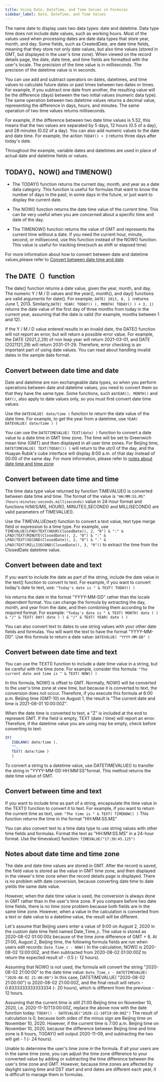 ```yaml
---
title: Using Date, DateTime, and Time Values in Formulas
sidebar_label: Date, DateTime, and Time Values
---
```


The name date to display uses two data types: date and datetime. Data type time does not include date values, such as working hours. Most of the values used when processing dates are date data types that store year, month, and day. Some fields, such as CreatedDate, are date time fields, meaning that they store not only date values, but also time values (stored in GMT, but displayed in the user's time zone). When viewed on the record details page, the date, date time, and time fields are formatted with the user's locale. The precision of the time value is in milliseconds. The precision of the datetime value is in seconds.

You can use add and subtract operators on dates, datetimes, and time values to calculate future dates or past times between two dates or times. For example, if you subtract one date from another, the resulting value will be the difference (days) between the two initial values (numeric data type). The same operation between two datetime values returns a decimal value, representing the difference in days, hours, and minutes. The same operation of two time values returns milliseconds.

For example, if the difference between two date time values is 5.52, this means that the two values are separated by 5 days, 12 hours (0.5 of a day), and 28 minutes (0.02 of a day). You can also add numeric values to the date and date time. For example, the action `TODAY() + 3` returns three days after today's date. <!-- For details and examples of using dates, please refer to [Sample date formula](url) -->

Throughout the example, variable dates and datetimes are used in place of actual date and datetime fields or values.

## TODAY()、NOW() and TIMENOW()

- The TODAY() function returns the current day, month, and year as a date data category. This function is useful for formulas that want to know the number of days in the past, in some days in the future, or just want to display the current date.

- The NOW() function returns the date time value of the current time. This can be very useful when you are concerned about a specific time and date of the day.

- The TIMENOW() function returns the value of GMT and represents the current time without a date. If you need the current hour, minute, second, or millisecond, use this function instead of the NOW() function. This value is useful for tracking time(such as shift or elapsed time)

For more information about how to convert between date and datetime values,please refer to [Convert between date time and date](#convert-between-date-time-and-date)

## The DATE（）function

The date() function returns a date value, given the year, month, and day. The numeric Y / M / D values and the year(), month(), and day() functions are valid arguments for date(). For example, `DATE( 2013, 6, 1 )`returns June 1, 2013. Similarly,`DATE( YEAR( TODAY() ), MONTH( TODAY() ) + 3, 1)` returns the date value of the first day of three months from today in the current year, assuming that the date is valid (for example, months between 1 and 12).

If the Y / M / D value entered results in an invalid date, the DATE() function will not report an error, but will return a possible error value. For example, the DATE (2021,2,29) of non leap year will return 2021-03-01, and DATE (2021121,29) will return 2031-01-29. Therefore, error checking is an important part of using date values. You can read about handling invalid dates in the sample date format.

## Convert between date time and date

Date and datetime are non exchangeable data types, so when you perform operations between date and datetime values, you need to convert them so that they have the same type. Some functions, such as`YEAR()`、`MONTH()` and `DAY()`, also apply to date values only, so you must first convert date time values.

Use the `DATEVALUE( date/time )` function to return the date value of the date time. For example, to get the year from a datetime, use `YEAR( DATEVALUE( date/time ) )`

You can use the `DATETIMEVALUE( TEXT(date) )` function to convert a date value to a date time in GMT time zone. The time will be set to Greenwich mean time (GMT) and then displayed in all user time zones. For Beijing time, `DATETIMEVALUE( TEXT(TODAY()) )` will return to the utc0 of the day, and the Huayan Rubik's cube interface will display 8:00 a.m. of that day instead of 00:00 of the same day. For more information, please refer to [notes about date time and time zone](#notes-about-date-time-and-time-zone)

## Convert between date time and time

The time data type value returned by function TIMEVALUE() is converted between date time and time. The format of the value is `"HH:MM:SS.MS"(hours:minutes:seconds.milliseconds)` value in 24-hour format and functions H/M/S/MS, HOUR(), MINUTE(),SECOND() and MILLISECOND() are valid parameters of TIMEVALUE().

Use the TIMEVALUE(text) function to convert a text value, text type merge field or expression to a time type. For example, use `TIMEVALUE(LPAD(TEXT(HOUR(ClosedDate)), 2, "0") & ":" & LPAD(TEXT(MINUTE(ClosedDate)), 2, "0") & ":" & LPAD(TEXT(SECOND(ClosedDate)), 2, "0") & "." & LPAD(TEXT(MILLISECOND(ClosedDate)), 3, "0"))` to extract the time from the ClosedDate datetime value.

## Convert between date and text

If you want to include the date as part of the string, include the date value in the text() function to convert to text. For example, if you want to convert today's date to text, use:
`"Today's date is " & TEXT( TODAY() )`

his returns the date in the format "YYYY-MM-DD" rather than the locale dependent format. You can change the formula by extracting the day, month, and year from the date, and then combining them according to the required format. For example:
`"Today's date is " & TEXT( MONTH( date ) ) & "/" & TEXT( DAY( date ) ) & "/" & TEXT( YEAR( date ) )`

You can also convert text to dates to use string values with your other date fields and formulas. You will want the text to have the format "YYYY-MM-DD". Use this formula to return a date value:
`DATEVALUE( "YYYY-MM-DD" )`

## Convert between date time and text

You can use the TEXT() function to include a date time value in a string, but be careful with the time zone. For example, consider this formula:
`"The current date and time is " & TEXT( NOW() )`

In this formula, NOW() is offset to GMT. Normally, NOW() will be converted to the user's time zone at view time, but because it is converted to text, the conversion does not occur. Therefore, if you execute this formula at 6:00 p.m. Beijing time (GMT-10) on August 1, the result is "The current date and time is 2021-08-01 10:00:00Z".

When the date time is converted to text, a "Z" is included at the end to represent GMT. If the field is empty, TEXT (date / time) will report an error. Therefore, if the datetime value you are using may be empty, check before converting to text:

```js
IF(
   ISBLANK( date/time ),
   "",
   TEXT( date/time )
   )
   ```

To convert a string to a datetime value, use DATETIMEVALUE() to transfer the string in "YYYY-MM-DD HH:MM:SS"format. This method returns the date time value of GMT.

## Convert between time and text

If you want to include time as part of a string, encapsulate the time value in the TEXT() function to convert it to text. For example, if you want to return the current time as text, use:
`"The time is " & TEXT( TIMENOW() )`
This function returns the time in the format "HH:MM:SS.MS"

You can also convert text to a time data type to use string values with other time fields and formulas. Format the text as "HH:MM:SS.MS" in a 24-hour format. Use the timevalue() function:
`TIMEVALUE("17:30:45.125")`

## Notes about date time and time zone

The date and date time values are stored in GMT. After the record is saved, the field value is stored as the value in GMT time zone, and then displayed in the viewer's time zone when the record details page is displayed. There is no problem with date conversion, because converting date time to date yields the same date value.

However, when the date time value is used, the conversion is always done in GMT rather than in the user's time zone. If you compare before two date time fields, there is no time zone problem because both fields are in the same time zone. However, when a value in the calculation is converted from a text or date value to a datetime value, the result will be different.

Let's assume that Beijing users enter a value of 9:00 on August 2, 2020 in the custom date time field named Date_Time_c. The value is stored as 2020-08-02 01:00:00z because of the time zone difference of GMT + 8. At 21:00, August 2, Beijing time, the following formula fields are run when users edit records:
`Date_Time_c - NOW()`
In the calculation, NOW() is 2020-08-02 13:00:00Z, and then subtracted from 2020-08-02 01:00:00Z to return the expected result of - 0.5 (- 12 hours).

Assuming that NOW() is not used, the formula will convert the string "2020-08-02 21:00:00" to the date time value:
`Date_Time_c - DATETIMEVALUE( "2020-08-02 21:00:00")`
In this case, DATETIMEVALUE( "2020-08-02 21:00:00") is 2020-08-02 21:00:00Z, and the final result will return - 0.8333333333333334 (- 20 hours), which is different from the previous - 12 hours.

Assuming that the current time is still 21:00 Beijing time on November 10, 2020, i.e. 2020-11-10T13:00:00Z, replace the above now with the date function today:
`TODAY() - DATEVALUE("2020-11-10T19:00:00Z")`
The result of calculation is 0, because both sides of the minus sign are Beijing time on November 10, 2020. However, if the current time is 7:00 a.m. Beijing time on November 10, 2020, because the difference between Beijing time and time zone is 8 hours, TODAY() will output 2020-11-09, and subtracting the two will get - 1 (- 24 hours).

Unable to determine the user's time zone in the formula. If all your users are in the same time zone, you can adjust the time zone difference to your converted value by adding or subtracting the time difference between the user's time zone and GMT. However, because time zones are affected by daylight saving time and DST start and end dates are different each year, it is difficult to manage them in formulas.
